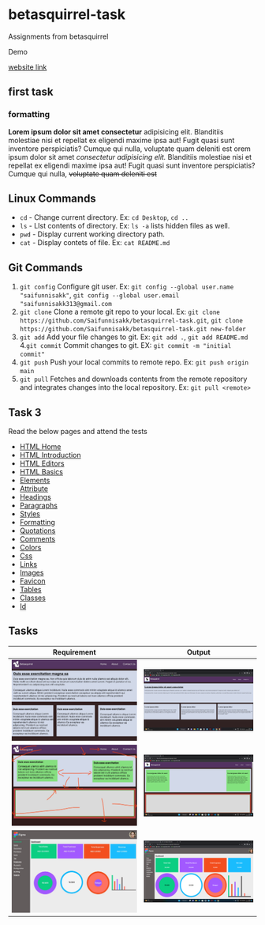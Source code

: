 # betasquirrel-task

Assignments from betasquirrel

Demo

[website link](https://saifunnisakk.github.io/betasquirrel-task/)

## first task

### formatting

**Lorem ipsum dolor sit amet consectetur** adipisicing elit. Blanditiis molestiae nisi et repellat ex eligendi maxime ipsa aut! Fugit quasi sunt inventore perspiciatis? Cumque qui nulla, voluptate quam deleniti est orem ipsum dolor sit amet _consectetur adipisicing elit._ Blanditiis molestiae nisi et repellat ex eligendi maxime ipsa aut! Fugit quasi sunt inventore perspiciatis? Cumque qui nulla, ~~voluptate quam deleniti est~~

## Linux Commands

- `cd` - Change current directory. Ex: `cd Desktop`, `cd ..`
- `ls` - LIst contents of directory. Ex: `ls -a` lists hidden files as well.
- `pwd` - Display current working directory path.
- `cat` - Display contets of file. Ex: `cat README.md`

## Git Commands

1. `git config` Configure git user. Ex: `git config --global user.name "saifunnisakk"`, `git config --global user.email "saifunnisakk313@gmail.com`
2. `git clone` Clone a remote git repo to your local. Ex: `git clone  https://github.com/Saifunnisakk/betasquirrel-task.git`, `git clone https://github.com/Saifunnisakk/betasquirrel-task.git new-folder`
3. `git add` Add your file changes to git. Ex: `git add .`, `git add README.md` 4.`git commit` Commit changes to git. EX: `git commit -m "initial commit"`
4. `git push` Push your local commits to remote repo. Ex: `git push origin main`
5. `git pull` Fetches and downloads contents from the remote repository and integrates changes into the local repository. Ex: `git pull <remote>`

## Task 3

Read the below pages and attend the tests

- [HTML Home](https://www.w3schools.com/html/default.asp)
- [HTML Introduction](https://www.w3schools.com/html/html_intro.asp)
- [HTML Editors](https://www.w3schools.com/html/html_editors.asp)
- [HTML Basics](https://www.w3schools.com/html/html_basic.asp)
- [Elements](https://www.w3schools.com/html/html_elements.asp)
- [Attribute](https://www.w3schools.com/html/html_attributes.asp)
- [Headings](https://www.w3schools.com/html/html_headings.asp)
- [Paragraphs](https://www.w3schools.com/html/html_paragraphs.asp)
- [Styles](https://www.w3schools.com/html/html_styles.asp)
- [Formatting](https://www.w3schools.com/html/html_formatting.asp)
- [Quotations](https://www.w3schools.com/html/html_quotation_elements.asp)
- [Comments](https://www.w3schools.com/html/html_comments.asp)
- [Colors](https://www.w3schools.com/html/html_colors.asp)
- [Css](https://www.w3schools.com/html/html_css.asp)
- [Links](https://www.w3schools.com/html/html_links.asp)
- [Images](https://www.w3schools.com/html/html_images.asp)
- [Favicon](https://www.w3schools.com/html/html_favicon.asp)
- [Tables](https://www.w3schools.com/html/html_tables.asp)
- [Classes](https://www.w3schools.com/html/html_classes.asp)
- [Id](https://www.w3schools.com/html/html_id.asp)

## Tasks

| Requirement                        | Output                               |
| ---------------------------------- | ------------------------------------ |
| ![task1](task-1/images/task-1.jpg) | ![output1](screenshots/output-1.png) |
| ![task2](task-2/images/task-2.jpg) | ![output2](screenshots/output-2.png) |
| ![task4](task-4/images/task-4.jpg) | ![output3](screenshots/output-3.png) |

